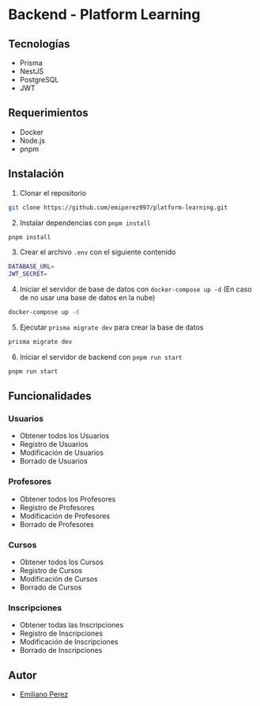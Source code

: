 # Backend - Platform Learning

## Tecnologías

- Prisma
- NestJS
- PostgreSQL
- JWT

## Requerimientos

- Docker
- Node.js
- pnpm

## Instalación

1. Clonar el repositorio

```bash
git clone https://github.com/emiperez997/platform-learning.git
```

2. Instalar dependencias con `pnpm install`

```bash
pnpm install
```

3. Crear el archivo `.env` con el siguiente contenido

```bash
DATABASE_URL=
JWT_SECRET=
```

4. Iniciar el servidor de base de datos con `docker-compose up -d` (En caso de no usar una base de datos en la nube)

```bash
docker-compose up -d
```

5. Ejecutar `prisma migrate dev` para crear la base de datos

```bash
prisma migrate dev
```

6. Iniciar el servidor de backend con `pnpm run start`

```bash
pnpm run start
```

## Funcionalidades

### Usuarios

- Obtener todos los Usuarios
- Registro de Usuarios
- Modificación de Usuarios
- Borrado de Usuarios

### Profesores

- Obtener todos los Profesores
- Registro de Profesores
- Modificación de Profesores
- Borrado de Profesores

### Cursos

- Obtener todos los Cursos
- Registro de Cursos
- Modificación de Cursos
- Borrado de Cursos

### Inscripciones

- Obtener todas las Inscripciones
- Registro de Inscripciones
- Modificación de Inscripciones
- Borrado de Inscripciones

## Autor

- [Emiliano Perez](https://github.com/emiperez997)
